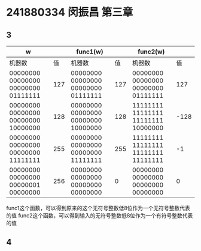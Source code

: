 # 241880334 闵振昌 第三章
## 3
| w      |     | func1(w) |     | func2(w) |     |
| ------ | --- | -------- | --- | -------- | --- |
| 机器数 | 值  | 机器数   | 值  | 机器数   | 值  |
|00000000 00000000 00000000 01111111| 127 |00000000 00000000 00000000 01111111|127|00000000 00000000 00000000 01111111|127|
|00000000 00000000 00000000 10000000| 128 |00000000 00000000 00000000 10000000|128|11111111 11111111 11111111 10000000|-128|
|00000000 00000000 00000000 11111111| 255 |00000000 00000000 00000000 11111111|255|11111111 11111111 11111111 11111111|-1|
|00000000 00000000 00000001 00000000| 256 |00000000 00000000 00000000 00000000|0|00000000 00000000 00000000 00000000|0|

func1这个函数，可以得到原来的这个无符号整数低8位作为一个无符号整数代表的值
func2这个函数，可以得到输入的无符号整数低8位作为一个有符号整数代表的值

## 4
